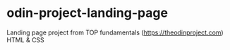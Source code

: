 # odin-project-landing-page
Landing page project from TOP fundamentals (https://theodinproject.com)
HTML & CSS

